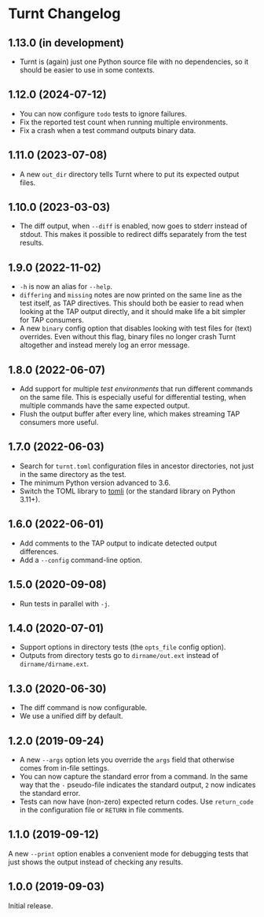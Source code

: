 Turnt Changelog
===============

1.13.0 (in development)
-----------------------

- Turnt is (again) just one Python source file with no dependencies, so it should be easier to use in some contexts.

1.12.0 (2024-07-12)
-------------------

- You can now configure `todo` tests to ignore failures.
- Fix the reported test count when running multiple environments.
- Fix a crash when a test command outputs binary data.

1.11.0 (2023-07-08)
-------------------

- A new `out_dir` directory tells Turnt where to put its expected output files.

1.10.0 (2023-03-03)
-------------------

- The diff output, when `--diff` is enabled, now goes to stderr instead of stdout. This makes it possible to redirect diffs separately from the test results.

1.9.0 (2022-11-02)
------------------

- `-h` is now an alias for `--help`.
- `differing` and `missing` notes are now printed on the same line as the test itself, as TAP directives. This should both be easier to read when looking at the TAP output directly, and it should make life a bit simpler for TAP consumers.
- A new `binary` config option that disables looking with test files for (text) overrides. Even without this flag, binary files no longer crash Turnt altogether and instead merely log an error message.

1.8.0 (2022-06-07)
------------------

- Add support for multiple *test environments* that run different commands on the same file. This is especially useful for differential testing, when multiple commands have the same expected output.
- Flush the output buffer after every line, which makes streaming TAP consumers more useful.

1.7.0 (2022-06-03)
------------------

- Search for `turnt.toml` configuration files in ancestor directories, not just in the same directory as the test.
- The minimum Python version advanced to 3.6.
- Switch the TOML library to [tomli][] (or the standard library on Python 3.11+).

[tomli]: https://github.com/hukkin/tomli

1.6.0 (2022-06-01)
------------------

- Add comments to the TAP output to indicate detected output differences.
- Add a `--config` command-line option.

1.5.0 (2020-09-08)
------------------

- Run tests in parallel with `-j`.

1.4.0 (2020-07-01)
------------------

- Support options in directory tests (the `opts_file` config option).
- Outputs from directory tests go to `dirname/out.ext` instead of
  `dirname/dirname.ext`.

1.3.0 (2020-06-30)
------------------

- The diff command is now configurable.
- We use a unified diff by default.

1.2.0 (2019-09-24)
------------------

- A new `--args` option lets you override the `args` field that otherwise comes from in-file settings.
- You can now capture the standard error from a command. In the same way that the `-` pseudo-file indicates the standard output, `2` now indicates the standard error.
- Tests can now have (non-zero) expected return codes. Use `return_code` in the configuration file or `RETURN` in file comments.


1.1.0 (2019-09-12)
------------------

A new `--print` option enables a convenient mode for debugging tests that just shows the output instead of checking any results.


1.0.0 (2019-09-03)
------------------

Initial release.

